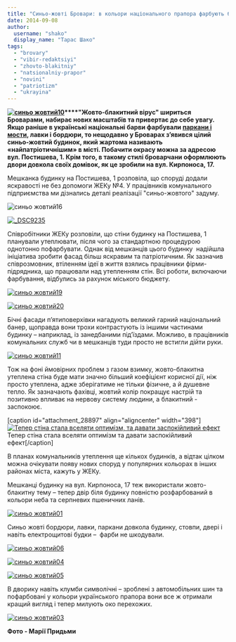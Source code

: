 ```yaml
---
title: "Синьо-жовті Бровари: в кольори національного прапора фарбують багатоповерхівки та подвір'я"
date: 2014-09-08
author: 
  username: "shako"
  display_name: "Тарас Шако"
tags: 
  - "brovary"
  - "vibir-redaktsiyi"
  - "zhovto-blakitniy"
  - "natsionalniy-prapor"
  - "novini"
  - "patriotizm"
  - "ukrayina"
---
```


**[![синьо жовтий10](https://mpz.brovary.org/wp-content/uploads/2014/09/sino-zhovtiy10.jpg)](https://mpz.brovary.org/wp-content/uploads/2014/09/sino-zhovtiy10.jpg)****"Жовто-блакитний вірус" шириться Броварами, набирає нових масштабів та привертає до себе увагу. Якщо раніше в українські національні барви фарбували [паркани і мости](https://mpz.brovary.org/ukrayinske-misto-brovari-farbuyut-v-zhovto-blakitni-kolori/), лавки і бордюри, то нещодавно у Броварах з’явився цілий синьо-жовтий будинок, який жартома називають «найпатріотичнішим» в місті. Побачити окрасу можна за адресою вул. Постишева, 1. Крім того, в такому стилі броварчани оформлюють двори довкола своїх домівок, як це зробили на вул. Кирпоноса, 17.**

Мешканка будинку на Постишева, 1 розповіла, що споруді додали яскравості не без допомоги ЖЕКу №4. У працівників комунального підприємства ми дізнались деталі реалізації "синьо-жовтого" задуму.

![синьо жовтий16](https://mpz.brovary.org/wp-content/uploads/2014/09/sino-zhovtiy16.jpg)

[![_DSC9235](https://mpz.brovary.org/wp-content/uploads/2014/09/DSC9235.jpg)](https://mpz.brovary.org/wp-content/uploads/2014/09/DSC9235.jpg)

Співробітники ЖЕКу розповіли, що стіни будинку на Постишева, 1 планували утеплювати, після чого за стандартною процедурою однотонно пофарбувати. Однак від мешканців цього будинку  надійшла ініціатива зробити фасад більш яскравим та патріотичним. Як зазначив співрозмовник, втіленням ідеї в життя взялись працівники фірми-підрядника, що працювали над утепленням стін. Всі роботи, включаючи фарбування, відбулись за рахунок міського бюджету.

[![синьо жовтий19](https://mpz.brovary.org/wp-content/uploads/2014/09/sino-zhovtiy19.jpg)](https://mpz.brovary.org/wp-content/uploads/2014/09/sino-zhovtiy19.jpg)

[![синьо жовтий20](https://mpz.brovary.org/wp-content/uploads/2014/09/sino-zhovtiy20.jpg)](https://mpz.brovary.org/wp-content/uploads/2014/09/sino-zhovtiy20.jpg)

Бічні фасади п’ятиповерхівки нагадують великий гарний національний банер, щоправда вони трохи контрастують із іншими частинами будинку – наприклад, із занедбаними під’їздами. Можливо, в працівників комунальних служб чи в мешканців туди просто не встигли дійти руки.

[![синьо жовтий11](https://mpz.brovary.org/wp-content/uploads/2014/09/sino-zhovtiy11.jpg)](https://mpz.brovary.org/wp-content/uploads/2014/09/sino-zhovtiy11.jpg)

Тож на фоні ймовірних проблем з газом взимку, жовто-блакитна утеплена стіна буде мати значно більший коефіцієнт корисної дії, ніж просто утеплена, адже зберігатиме не тільки фізичне, а й душевне тепло. Як зазначають фахівці, жовтий колір покращує настрій та позитивно впливає на нервову систему людини, а блакитний - заспокоює.

\[caption id="attachment\_28897" align="aligncenter" width="398"\][![Тепер стіна стала вселяти оптимізм, та давати заспокійливий ефект](https://mpz.brovary.org/wp-content/uploads/2014/09/sino-zhovtiy12.jpg)](https://mpz.brovary.org/wp-content/uploads/2014/09/sino-zhovtiy12.jpg) Тепер стіна стала вселяти оптимізм та давати заспокійливий ефект\[/caption\]

В планах комунальників утеплення ще кількох будинків, а відтак цілком можна очікувати появу нових споруд у популярних кольорах в інших районах міста, кажуть у ЖЕКу.

Мешканці будинку на вул. Кирпоноса, 17 теж використали жовто-блакитну тему – тепер двір біля будинку повністю розфарбований в кольори неба та серпневих пшеничних ланів.

[![синьо жовтий01](https://mpz.brovary.org/wp-content/uploads/2014/09/sino-zhovtiy01.jpg)](https://mpz.brovary.org/wp-content/uploads/2014/09/sino-zhovtiy01.jpg)

Синьо жовті бордюри, лавки, паркани довкола будинку, стовпи, двері і навіть електрощитові будки –  фарби не шкодували.

[![синьо жовтий06](https://mpz.brovary.org/wp-content/uploads/2014/09/sino-zhovtiy06.jpg)](https://mpz.brovary.org/wp-content/uploads/2014/09/sino-zhovtiy06.jpg)

[![синьо жовтий04](https://mpz.brovary.org/wp-content/uploads/2014/09/sino-zhovtiy04.jpg)](https://mpz.brovary.org/wp-content/uploads/2014/09/sino-zhovtiy04.jpg)

[![синьо жовтий05](https://mpz.brovary.org/wp-content/uploads/2014/09/sino-zhovtiy05.jpg)](https://mpz.brovary.org/wp-content/uploads/2014/09/sino-zhovtiy05.jpg)

В дворику навіть клумби символічні – зроблені з автомобільних шин та пофарбовані у кольори українського прапора вони все ж отримали кращий вигляд і тепер милують око перехожих.

[![синьо жовтий03](https://mpz.brovary.org/wp-content/uploads/2014/09/sino-zhovtiy03.jpg)](https://mpz.brovary.org/wp-content/uploads/2014/09/sino-zhovtiy03.jpg)

**Фото - Марії Придьми**
